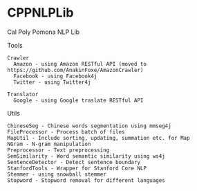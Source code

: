 CPPNLPLib
=========

Cal Poly Pomona NLP Lib

  Tools
  
    Crawler
      Amazon - using Amazon RESTful API (moved to https://github.com/AnakinFoxe/AmazonCrawler)
      Facebook - using Facebook4j
      Twitter - using Twitter4j
      
    Translator
      Google - using Google traslate RESTful API
      
  Utils
  
    ChineseSeg - Chinese words segmentation using mmseg4j
    FileProcessor - Process batch of files
    MapUtil - Include sorting, updating, summation etc. for Map
    NGram - N-gram manipulation
    Preprocessor - Text preprocessing
    SemSimilarity - Word semantic similarity using ws4j
    SentenceDetector - Detect sentence boundary
    StanfordTools - Wrapper for Stanford Core NLP
    Stemmer - using snowball stemmer
    Stopword - Stopword removal for different languages
    
    
